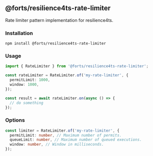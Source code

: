 ## @forts/resilience4ts-rate-limiter

Rate limiter pattern implementation for resilience4ts.

### Installation

`npm install @forts/resilience4ts-rate-limiter`

### Usage

```typescript
import { RateLimiter } from '@forts/resilience4ts-rate-limiter';

const rateLimiter = RateLimiter.of('my-rate-limiter', {
  permitLimit: 1000,
  window: 1000,
});

const result = await rateLimiter.on(async () => {
  // do something
});
```

### Options

```typescript
const limiter = RateLimiter.of('my-rate-limiter', {
  permitLimit: number, // Maximum number of permits.
  queueLimit: number, // Maximum number of queued executions.
  window: number, // Window in milliseconds.
});
```
